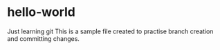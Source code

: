 # hello-world
Just learning git
This is a sample file created to practise branch creation and committing changes.
